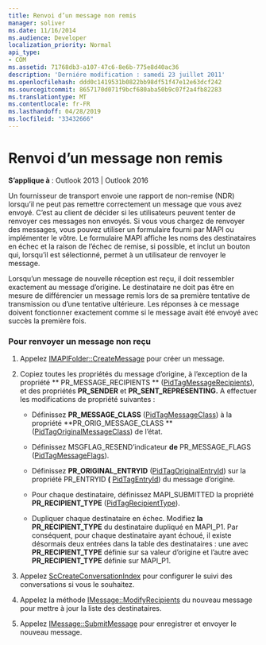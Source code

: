 ```yaml
---
title: Renvoi d’un message non remis
manager: soliver
ms.date: 11/16/2014
ms.audience: Developer
localization_priority: Normal
api_type:
- COM
ms.assetid: 71768db3-a107-47c6-8e6b-775e8d40ac36
description: 'Derniére modification : samedi 23 juillet 2011'
ms.openlocfilehash: ddd0c1419531b0822bb98df51f47e12e63dcf242
ms.sourcegitcommit: 8657170d071f9bcf680aba50b9c07f2a4fb82283
ms.translationtype: MT
ms.contentlocale: fr-FR
ms.lasthandoff: 04/28/2019
ms.locfileid: "33432666"
---
```

# <a name="resending-an-undelivered-message"></a>Renvoi d’un message non remis
  
**S’applique à** : Outlook 2013 | Outlook 2016 
  
Un fournisseur de transport envoie une rapport de non-remise (NDR) lorsqu’il ne peut pas remettre correctement un message que vous avez envoyé. C’est au client de décider si les utilisateurs peuvent tenter de renvoyer ces messages non envoyés. Si vous vous chargez de renvoyer des messages, vous pouvez utiliser un formulaire fourni par MAPI ou implémenter le vôtre. Le formulaire MAPI affiche les noms des destinataires en échec et la raison de l’échec de remise, si possible, et inclut un bouton qui, lorsqu’il est sélectionné, permet à un utilisateur de renvoyer le message.
  
Lorsqu’un message de nouvelle réception est reçu, il doit ressembler exactement au message d’origine. Le destinataire ne doit pas être en mesure de différencier un message remis lors de sa première tentative de transmission ou d’une tentative ultérieure. Les réponses à ce message doivent fonctionner exactement comme si le message avait été envoyé avec succès la première fois.
  
### <a name="to-resend-an-undelivered-message"></a>Pour renvoyer un message non reçu
  
1. Appelez [IMAPIFolder::CreateMessage](imapifolder-createmessage.md) pour créer un message. 
    
2. Copiez toutes les propriétés du message d’origine, à l’exception de la propriété ** PR_MESSAGE_RECIPIENTS ** ([PidTagMessageRecipients](pidtagmessagerecipients-canonical-property.md)), et des propriétés **PR_SENDER** et **PR_SENT_REPRESENTING.** A effectuer les modifications de propriété suivantes : 
    
   - Définissez **PR_MESSAGE_CLASS** ([PidTagMessageClass](pidtagmessageclass-canonical-property.md)) à la propriété **PR_ORIG_MESSAGE_CLASS ** ([PidTagOriginalMessageClass](pidtagoriginalmessageclass-canonical-property.md)) de l’état.
    
   - Définissez MSGFLAG_RESEND’indicateur **de** PR_MESSAGE_FLAGS ([PidTagMessageFlags](pidtagmessageflags-canonical-property.md)).
    
   - Définissez **PR_ORIGINAL_ENTRYID** ([PidTagOriginalEntryId](pidtagoriginalentryid-canonical-property.md)) sur la propriété PR_ENTRYID **(** [PidTagEntryId](pidtagentryid-canonical-property.md)) du message d’origine.
    
   - Pour chaque destinataire, définissez MAPI_SUBMITTED la propriété **PR_RECIPIENT_TYPE** ([PidTagRecipientType](pidtagrecipienttype-canonical-property.md)). 
    
   - Dupliquer chaque destinataire en échec. Modifiez **la PR_RECIPIENT_TYPE** du destinataire dupliqué en MAPI_P1. Par conséquent, pour chaque destinataire ayant échoué, il existe désormais deux entrées dans la table des destinataires : une avec **PR_RECIPIENT_TYPE** définie sur sa valeur d’origine et l’autre avec **PR_RECIPIENT_TYPE** définie sur MAPI_P1. 
    
3. Appelez [ScCreateConversationIndex](sccreateconversationindex.md) pour configurer le suivi des conversations si vous le souhaitez. 
    
4. Appelez la méthode [IMessage::ModifyRecipients](imessage-modifyrecipients.md) du nouveau message pour mettre à jour la liste des destinataires. 
    
5. Appelez [IMessage::SubmitMessage](imessage-submitmessage.md) pour enregistrer et envoyer le nouveau message. 
    

